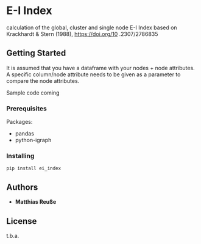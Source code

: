 # E-I Index
calculation of the global, cluster and single node E-I Index based on Krackhardt & Stern (1988), https://doi.org/10
.2307/2786835

## Getting Started

It is assumed that you have a dataframe with your nodes + node attributes.
A specific column/node attribute needs to be given as a parameter to compare the node attributes.
 
Sample code coming

### Prerequisites

Packages:
* pandas
* python-igraph

### Installing

```
pip install ei_index
```

## Authors

* **Matthias Reuße**

## License

t.b.a.

